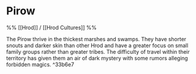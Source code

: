# Pirow
%% [[Hrod]] / [[Hrod Cultures]] %%

The Pirow thrive in the thickest marshes and swamps. They have shorter snouts and darker skin than other Hrod and have a greater focus on small family groups rather than greater tribes. The difficulty of travel within their territory has given them an air of dark mystery with some rumors alleging forbidden magics. ^33b6e7